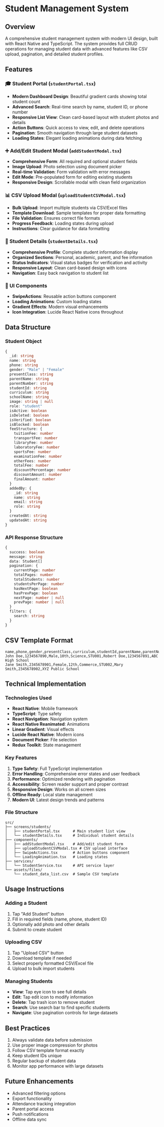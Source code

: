 # Student Management System

## Overview
A comprehensive student management system with modern UI design, built with React Native and TypeScript. The system provides full CRUD operations for managing student data with advanced features like CSV upload, pagination, and detailed student profiles.

## Features

### 🎓 Student Portal (`studentPortal.tsx`)
- **Modern Dashboard Design**: Beautiful gradient cards showing total student count
- **Advanced Search**: Real-time search by name, student ID, or phone number
- **Responsive List View**: Clean card-based layout with student photos and details
- **Action Buttons**: Quick access to view, edit, and delete operations
- **Pagination**: Smooth navigation through large student datasets
- **Loading States**: Elegant loading animations during data fetching

### ➕ Add/Edit Student Modal (`addStudentModal.tsx`)
- **Comprehensive Form**: All required and optional student fields
- **Image Upload**: Photo selection using document picker
- **Real-time Validation**: Form validation with error messages
- **Edit Mode**: Pre-populated form for editing existing students
- **Responsive Design**: Scrollable modal with clean field organization

### 📊 CSV Upload Modal (`uploadStudentCSVModal.tsx`)
- **Bulk Upload**: Import multiple students via CSV/Excel files
- **Template Download**: Sample templates for proper data formatting
- **File Validation**: Ensures correct file formats
- **Progress Feedback**: Loading states during upload
- **Instructions**: Clear guidance for data formatting

### 👤 Student Details (`studentDetails.tsx`)
- **Comprehensive Profile**: Complete student information display
- **Organized Sections**: Personal, academic, parent, and fee information
- **Status Indicators**: Visual status badges for verification and activity
- **Responsive Layout**: Clean card-based design with icons
- **Navigation**: Easy back navigation to student list

### 🎨 UI Components
- **SwipeActions**: Reusable action buttons component
- **Loading Animations**: Custom loading states
- **Gradient Effects**: Modern visual enhancements
- **Icon Integration**: Lucide React Native icons throughout

## Data Structure

### Student Object
```typescript
{
  _id: string
  name: string
  phone: string
  gender: "Male" | "Female"
  presentClass: string
  parentName: string
  parentNumber: string
  studentId: string
  curriculum: string
  schoolName: string
  image: string | null
  role: "student"
  isActive: boolean
  isDeleted: boolean
  isVerified: boolean
  isBlocked: boolean
  feeStructure: {
    tuitionFee: number
    transportFee: number
    libraryFee: number
    laboratoryFee: number
    sportsFee: number
    examinationFee: number
    otherFees: number
    totalFee: number
    discountPercentage: number
    discountAmount: number
    finalAmount: number
  }
  addedBy: {
    _id: string
    name: string
    email: string
    role: string
  }
  createdAt: string
  updatedAt: string
}
```

### API Response Structure
```typescript
{
  success: boolean
  message: string
  data: Student[]
  pagination: {
    currentPage: number
    totalPages: number
    totalStudents: number
    studentsPerPage: number
    hasNextPage: boolean
    hasPrevPage: boolean
    nextPage: number | null
    prevPage: number | null
  }
  filters: {
    search: string
  }
}
```

## CSV Template Format
```csv
name,phone,gender,presentClass,curriculum,studentId,parentName,parentNumber,schoolName
John Doe,1234567890,Male,10th,Science,STU001,Robert Doe,1234567891,ABC High School
Jane Smith,2345678901,Female,12th,Commerce,STU002,Mary Smith,2345678902,XYZ Public School
```

## Technical Implementation

### Technologies Used
- **React Native**: Mobile framework
- **TypeScript**: Type safety
- **React Navigation**: Navigation system
- **React Native Reanimated**: Animations
- **Linear Gradient**: Visual effects
- **Lucide React Native**: Modern icons
- **Document Picker**: File selection
- **Redux Toolkit**: State management

### Key Features
1. **Type Safety**: Full TypeScript implementation
2. **Error Handling**: Comprehensive error states and user feedback
3. **Performance**: Optimized rendering with pagination
4. **Accessibility**: Screen reader support and proper contrast
5. **Responsive Design**: Works on all screen sizes
6. **Offline Ready**: Local state management
7. **Modern UI**: Latest design trends and patterns

### File Structure
```
src/
├── screens/students/
│   ├── studentPortal.tsx      # Main student list view
│   └── studentDetails.tsx     # Individual student details
├── components/
│   ├── addStudentModal.tsx    # Add/edit student form
│   ├── uploadStudentCSVModal.tsx # CSV upload interface
│   ├── SwipeActions.tsx       # Action buttons component
│   └── LoadingAnimation.tsx   # Loading states
├── services/
│   └── StudentService.tsx     # API service layer
└── assets/files/
    └── student_data_list.csv  # Sample CSV template
```

## Usage Instructions

### Adding a Student
1. Tap "Add Student" button
2. Fill in required fields (name, phone, student ID)
3. Optionally add photo and other details
4. Submit to create student

### Uploading CSV
1. Tap "Upload CSV" button
2. Download template if needed
3. Select properly formatted CSV/Excel file
4. Upload to bulk import students

### Managing Students
- **View**: Tap eye icon to see full details
- **Edit**: Tap edit icon to modify information
- **Delete**: Tap trash icon to remove student
- **Search**: Use search bar to find specific students
- **Navigate**: Use pagination controls for large datasets

## Best Practices
1. Always validate data before submission
2. Use proper image compression for photos
3. Follow CSV template format exactly
4. Keep student IDs unique
5. Regular backup of student data
6. Monitor app performance with large datasets

## Future Enhancements
- Advanced filtering options
- Export functionality
- Attendance tracking integration
- Parent portal access
- Push notifications
- Offline data sync
